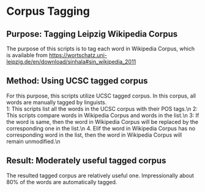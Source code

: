 # Corpus Tagging 
## Purpose: Tagging Leipzig Wikipedia Corpus 
The purpose of this scripts is to tag each word in Wikipedia Corpus, which is available from https://wortschatz.uni-leipzig.de/en/download/sinhala#sin_wikipedia_2011
## Method: Using UCSC tagged corpus
For this purpose, this scripts utilize UCSC tagged corpus. In this corpus, all words are manually tagged by linguists.  
1: This scripts list all the words in the UCSC corpus with their POS tags.\n
2: This scripts compare words in Wikipedia Corpus and words in the list.\n
3: If the word is same, then the word in Wikipedia Corpus will be replaced by the corresponding one in the list.\n
4. Elif the word in Wikipedia Corpus has no corresponding word in the list, then the word in Wikipedia Corpus will remain unmodified.\n
## Result: Moderately useful tagged corpus
The resulted tagged corpus are relatively useful one. Impressionally about 80% of the words are automatically tagged.
